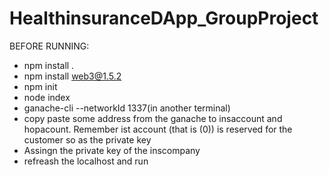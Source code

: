 # HealthinsuranceDApp_GroupProject
BEFORE RUNNING: 
 * npm install .
 * npm install web3@1.5.2
 * npm init 
 * node index 
 * ganache-cli --networkId 1337(in another terminal) 
 * copy paste some address from the ganache to insaccount and hopacount.
Remember ist account (that is (0)) is reserved for the customer so as the private key
 * Assingn the private key of the inscompany
 * refreash the localhost and run 


